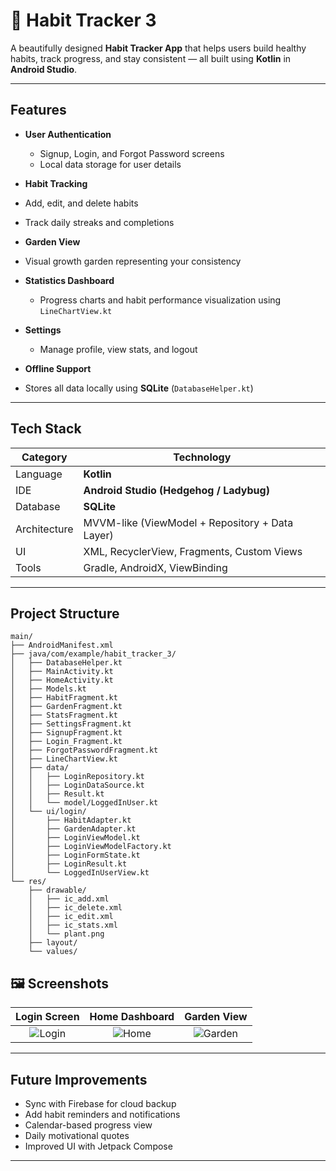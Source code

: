 # 🌱 Habit Tracker 3

A beautifully designed **Habit Tracker App** that helps users build healthy habits, track progress, and stay consistent — all built using **Kotlin** in **Android Studio**.

---

## Features

* **User Authentication**

  * Signup, Login, and Forgot Password screens
  * Local data storage for user details

*  **Habit Tracking**

  * Add, edit, and delete habits
  * Track daily streaks and completions

*  **Garden View**

  * Visual growth garden representing your consistency

* **Statistics Dashboard**

  * Progress charts and habit performance visualization using `LineChartView.kt`

* **Settings**

  * Manage profile, view stats, and logout

*  **Offline Support**

  * Stores all data locally using **SQLite** (`DatabaseHelper.kt`)

---

##  Tech Stack

| Category     | Technology                                      |
| ------------ | ----------------------------------------------- |
| Language     | **Kotlin**                                      |
| IDE          | **Android Studio (Hedgehog / Ladybug)**         |
| Database     | **SQLite**                                      |
| Architecture | MVVM-like (ViewModel + Repository + Data Layer) |
| UI           | XML, RecyclerView, Fragments, Custom Views      |
| Tools        | Gradle, AndroidX, ViewBinding                   |

---

## Project Structure

```
main/
├── AndroidManifest.xml
├── java/com/example/habit_tracker_3/
│   ├── DatabaseHelper.kt
│   ├── MainActivity.kt
│   ├── HomeActivity.kt
│   ├── Models.kt
│   ├── HabitFragment.kt
│   ├── GardenFragment.kt
│   ├── StatsFragment.kt
│   ├── SettingsFragment.kt
│   ├── SignupFragment.kt
│   ├── Login_Fragment.kt
│   ├── ForgotPasswordFragment.kt
│   ├── LineChartView.kt
│   ├── data/
│   │   ├── LoginRepository.kt
│   │   ├── LoginDataSource.kt
│   │   ├── Result.kt
│   │   └── model/LoggedInUser.kt
│   └── ui/login/
│       ├── HabitAdapter.kt
│       ├── GardenAdapter.kt
│       ├── LoginViewModel.kt
│       ├── LoginViewModelFactory.kt
│       ├── LoginFormState.kt
│       ├── LoginResult.kt
│       └── LoggedInUserView.kt
└── res/
    ├── drawable/
    │   ├── ic_add.xml
    │   ├── ic_delete.xml
    │   ├── ic_edit.xml
    │   ├── ic_stats.xml
    │   └── plant.png
    ├── layout/
    └── values/
```


## 🖼️ Screenshots

|           Login Screen          |         Home Dashboard        |            Garden View            |
| :-----------------------------: | :---------------------------: | :-------------------------------: |
| ![Login](screenshots/login.png) | ![Home](screenshots/home.png) | ![Garden](screenshots/garden.png) |


---

## Future Improvements

* Sync with Firebase for cloud backup
* Add habit reminders and notifications
* Calendar-based progress view
* Daily motivational quotes
* Improved UI with Jetpack Compose

---
